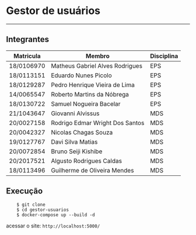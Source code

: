 # Gestor de usuários
---

## Integrantes

| Matricula  | Membro                          | Disciplina |
|------------|---------------------------------|------------|
| 18/0106970 | Matheus Gabriel Alves Rodrigues | EPS        |
| 18/0113151 | Eduardo Nunes Picolo            | EPS        |
| 18/0129287 | Pedro Henrique Vieira de Lima   | EPS        |
| 14/0065547 | Roberto Martins da Nóbrega      | EPS        |
| 18/0130722 | Samuel Nogueira Bacelar         | EPS        |
| 21/1043647 | Giovanni Alvissus               | MDS        |
| 20/0027158 | Rodrigo Edmar Wright Dos Santos | MDS        |
| 20/0042327 | Nicolas Chagas Souza            | MDS        |
| 19/0127767 | Davi Silva Matias               | MDS        |
| 20/0072854 | Bruno Seiji Kishibe             | MDS        |
| 20/2017521 | Algusto Rodrigues Caldas        | MDS        |
| 18/0113496 | Guilherme de Oliveira Mendes    | MDS        |

## Execução

```
    $ git clone
    $ cd gestor-usuarios
    $ docker-compose up --build -d
```
acessar o site: `http://localhost:5000/`